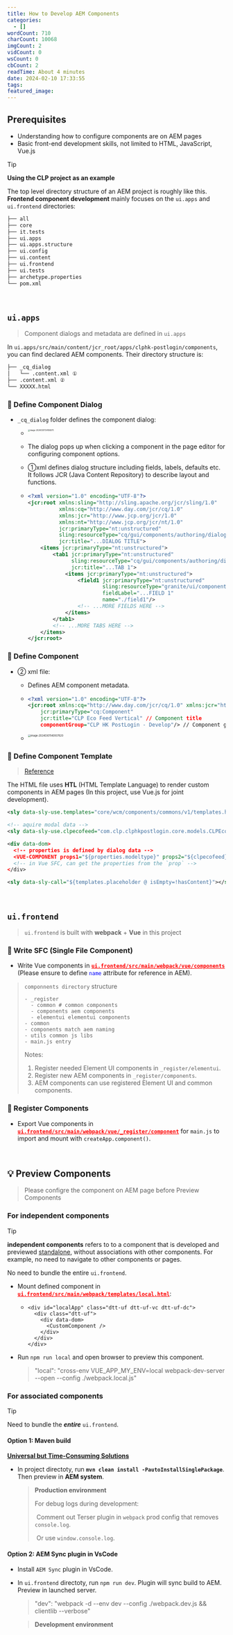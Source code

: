 ```yaml
---
title: How to Develop AEM Components
categories:
  - []
wordCount: 710
charCount: 10068
imgCount: 2
vidCount: 0
wsCount: 0
cbCount: 2
readTime: About 4 minutes
date: 2024-02-10 17:33:55
tags:
featured_image:
---
```


## Prerequisites

- Understanding how to configure components are on AEM pages
- Basic front-end development skills, not limited to HTML, JavaScript, Vue.js

> [!TIP]
>
> **Using the CLP project as an example**

The top level directory structure of an AEM project is roughly like this. **Frontend component development** mainly focuses on the `ui.apps` and `ui.frontend` directories:

```cmd
├── all
├── core
├── it.tests
├── ui.apps
├── ui.apps.structure
├── ui.config
├── ui.content
├── ui.frontend
├── ui.tests
├── archetype.properties
└── pom.xml
```

<br/>

## `ui.apps`

> Component dialogs and metadata are defined in `ui.apps`

In `ui.apps/src/main/content/jcr_root/apps/clphk-postlogin/components`, you can find declared AEM components. Their directory structure is:

```cmd
├── _cq_dialog
│   └── .content.xml ①
├── .content.xml ②
└── XXXXX.html
```

### 🔦 Define Component Dialog

- `_cq_dialog` folder defines the component dialog:

  - <img src="https://s2.loli.net/2024/04/12/d2v5UMseGuFEKkl.png" alt="image-20240301134106075" style="zoom:30%;float:left" />

  - The dialog pops up when clicking a component in the page editor for configuring component options.

  - ①xml defines dialog structure including fields, labels, defaults etc. It follows JCR (Java Content Repository) to describe layout and functions.

  - ```xml
    <?xml version="1.0" encoding="UTF-8"?>
    <jcr:root xmlns:sling="http://sling.apache.org/jcr/sling/1.0"
              xmlns:cq="http://www.day.com/jcr/cq/1.0"
              xmlns:jcr="http://www.jcp.org/jcr/1.0"
              xmlns:nt="http://www.jcp.org/jcr/nt/1.0"
              jcr:primaryType="nt:unstructured"
              sling:resourceType="cq/gui/components/authoring/dialog"
              jcr:title="...DIALOG TITLE">
        <items jcr:primaryType="nt:unstructured">
            <tab1 jcr:primaryType="nt:unstructured"
                  sling:resourceType="cq/gui/components/authoring/dialog/tabpanel"
                  jcr:title="...TAB 1">
                <items jcr:primaryType="nt:unstructured">
                    <field1 jcr:primaryType="nt:unstructured"
                            sling:resourceType="granite/ui/components/foundation/form/textfield"
                            fieldLabel="...FIELD 1"
                            name="./field1"/>
                    <!-- ...MORE FIELDS HERE -->
                </items>
            </tab1>
            <!-- ...MORE TABS HERE -->
        </items>
    </jcr:root>
    ```

### 🔦 Define Component

- ② xml file:

  - Defines AEM component metadata.

  - ```xml
    <?xml version="1.0" encoding="UTF-8"?>
    <jcr:root xmlns:cq="http://www.day.com/jcr/cq/1.0" xmlns:jcr="http://www.jcp.org/jcr/1.0"
        jcr:primaryType="cq:Component"
        jcr:title="CLP Eco Feed Vertical" // Component title
        componentGroup="CLP HK PostLogin - Develop"/> // Component group
    ```

  - <img src="https://s2.loli.net/2024/04/12/RoS9EbPM3ujOIlt.png" alt="image-20240301140937620" style="zoom:40%;float:left" />

### 🔦 Define Component Template

> [Reference](https://experienceleague.adobe.com/docs/experience-manager-htl/content/getting-started.html?lang=en)

The HTML file uses **HTL** (HTML Template Language) to render custom components in AEM pages (In this project, use Vue.js for joint development).

```xml
<sly data-sly-use.templates="core/wcm/components/commons/v1/templates.html" data-sly-set.hasContent="${false}" />

<!-- aquire modal data -->
<sly data-sly-use.clpecofeed="com.clp.clphkpostlogin.core.models.CLPEcoFeed"></sly>

<div data-dom>
  <!-- properties is defined by dialog data -->
  <VUE-COMPONENT props1="${properties.modeltype}" props2="${clpecofeed}"></VUE-COMPONENT>
  <!-- in Vue SFC, can get the properties from the `prop` -->
</div>

<sly data-sly-call="${templates.placeholder @ isEmpty=!hasContent}"></sly>
```

<br/>

## `ui.frontend`

> `ui.frontend` is built with **webpack** + **Vue** in this project

### 🔦 Write SFC (Single File Component)

- Write Vue components in <font color=red><u>**`ui.frontend/src/main/webpack/vue/components`**</u></font> (Please ensure to define <font color=blue>`name` </font>attribute for reference in AEM).

> `componnents directory` structure
>
> ```
> - _register
>   - common # common components
>   - components aem components
>   - elementui elementui components
> - common
> - components match aem naming
> - utils common js libs
> - main.js entry
> ```
>
> Notes:
>
> 1. Register needed Element UI components in `_register/elementui`.
> 2. Register new AEM components in `_register/components`.
> 3. AEM components can use registered Element UI and common components.

### 🔦 Register Components

- Export Vue components in <font color=red><u>**`ui.frontend/src/main/webpack/vue/_register/component`**</u></font> for `main.js` to import and mount with `createApp.component()`.

<br/>

## 💡 Preview Components

> Please configre the component on AEM page before Preview Components

### For independent components

> [!TIP]
>
> **independent components** refers to to a component that is developed and previewed <u>standalone</u>, without associations with other components. For example, no need to navigate to other components or pages.
>
> No need to bundle the entire `ui.frontend`.

- Mount defined component in <font color=red><u>**`ui.frontend/src/main/webpack/templates/local.html`**</u></font>:

  - ```vue
    <div id="localApp" class="dtt-uf dtt-uf-vc dtt-uf-dc">
      <div class="dtt-uf">
        <div data-dom>
          <CustomComponent />
        </div>
      </div>
    </div>
    ```

- Run `npm run local` and open browser to preview this component.

  > "local": "cross-env VUE_APP_MY_ENV=local webpack-dev-server --open --config ./webpack.local.js"

### For associated components

> [!TIP]
>
> Need to bundle the **_entire_** `ui.frontend`.

#### Option 1: Maven build

<u>**Universal but Time-Consuming Solutions**</u>

- In project directoty, run **`mvn clean install -PautoInstallSinglePackage`**. Then preview in **AEM system**.

  > **Production environment**
  >
  > For debug logs during development:
  >
  > ​ Comment out Terser plugin in `webpack` prod config that removes `console.log`.
  >
  > ​ Or use `window.console.log`.

#### Option 2: AEM Sync plugin in VsCode

- Install `AEM Sync` plugin in VsCode.

- In `ui.frontend` directoty, run `npm run dev`. Plugin will sync build to AEM. Preview in launched server.

  > "dev": "webpack -d --env dev --config ./webpack.dev.js && clientlib --verbose"

  > **Development environment**
